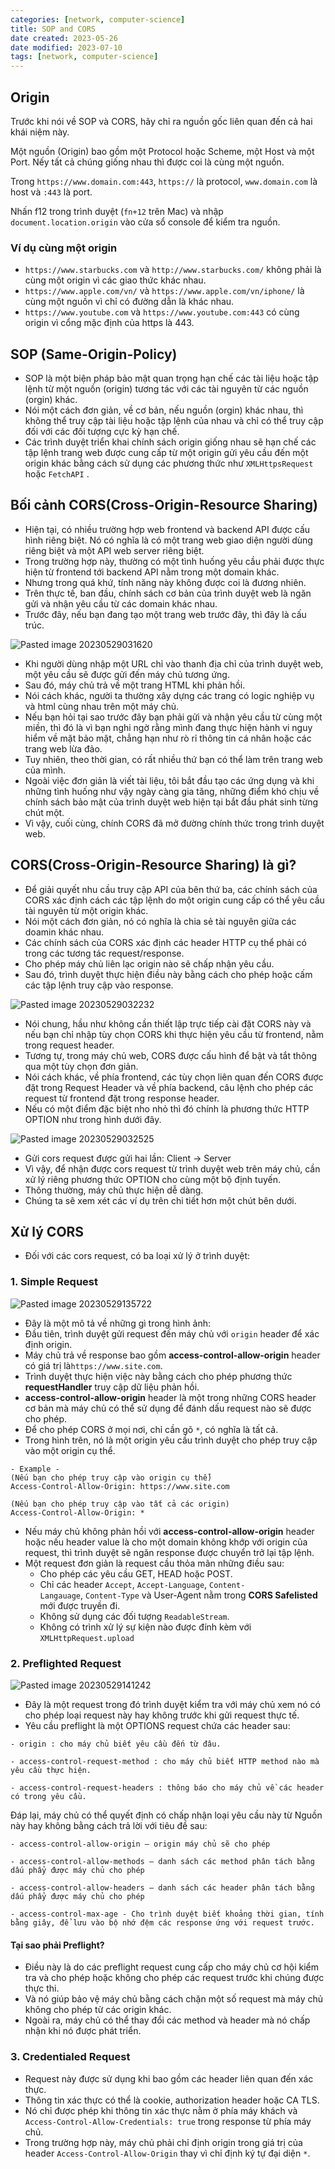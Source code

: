 ```yaml
---
categories: [network, computer-science]
title: SOP and CORS
date created: 2023-05-26
date modified: 2023-07-10
tags: [network, computer-science]
---
```


## Origin

Trước khi nói về SOP và CORS, hãy chỉ ra nguồn gốc liên quan đến cả hai khái niệm này.

Một nguồn (Origin) bao gồm một Protocol hoặc Scheme, một Host và một Port. Nếy tất cả chúng giống nhau thì được coi là cùng một nguồn.

Trong `https://www.domain.com:443`, `https://` là protocol, `www.domain.com` là host và `:443` là port.

Nhấn f12 trong trình duyệt (`fn+12` trên Mac) và nhập `document.location.origin` vào cửa sổ console để kiểm tra nguồn.

### Ví dụ cùng một origin

- `https://www.starbucks.com` và `http://www.starbucks.com/` không phải là cùng một origin vì các giao thức khác nhau.
- `https://www.apple.com/vn/` và `https://www.apple.com/vn/iphone/` là cùng một nguồn vì chỉ có đường dẫn là khác nhau.
- `https://www.youtube.com` và `https://www.youtube.com:443` có cùng origin vì cổng mặc định của https là 443.

## SOP (Same-Origin-Policy)  

- SOP là một biện pháp bảo mật quan trọng hạn chế các tài liệu hoặc tập lệnh từ một nguồn (origin) tương tác với các tài nguyên từ các nguồn (orgin) khác.
- Nói một cách đơn giản, về cơ bản, nếu nguồn (orgin) khác nhau, thì không thể truy cập tài liệu hoặc tập lệnh của nhau và chỉ có thể truy cập đối với các đối tượng cực kỳ hạn chế.
- Các trình duyệt triển khai chính sách origin giống nhau sẽ hạn chế các tập lệnh trang web được cung cấp từ một origin gửi yêu cầu đến một origin khác bằng cách sử dụng các phương thức như `XMLHttpsRequest` hoặc `FetchAPI` .

## Bối cảnh CORS(Cross-Origin-Resource Sharing)

- Hiện tại, có nhiều trường hợp web frontend và backend API được cấu hình riêng biệt. Nó có nghĩa là có một trang web giao diện người dùng riêng biệt và một API web server riêng biệt.
- Trong trường hợp này, thường có một tình huống yêu cầu phải được thực hiện từ frontend tới backend API nằm trong một domain khác.
- Nhưng trong quá khứ, tính năng này không được coi là đương nhiên.
- Trên thực tế, ban đầu, chính sách cơ bản của trình duyệt web là ngăn gửi và nhận yêu cầu từ các domain khác nhau.
- Trước đây, nếu bạn đang tạo một trang web trước đây, thì đây là cấu trúc.

![Pasted image 20230529031620](https://raw.githubusercontent.com/vanhung4499/images/master/snap/Pasted%20image%2020230529031620.png)

- Khi người dùng nhập một URL chỉ vào thanh địa chỉ của trình duyệt web, một yêu cầu sẽ được gửi đến máy chủ tương ứng.
- Sau đó, máy chủ trả về một trang HTML khi phản hồi.
- Nói cách khác, người ta thường xây dựng các trang có logic nghiệp vụ và html cùng nhau trên một máy chủ.
- Nếu bạn hỏi tại sao trước đây bạn phải gửi và nhận yêu cầu từ cùng một miền, thì đó là vì bạn nghi ngờ rằng mình đang thực hiện hành vi nguy hiểm về mặt bảo mật, chẳng hạn như rò rỉ thông tin cá nhân hoặc các trang web lừa đảo.
- Tuy nhiên, theo thời gian, có rất nhiều thứ bạn có thể làm trên trang web của mình.
- Ngoài việc đơn giản là viết tài liệu, tôi bắt đầu tạo các ứng dụng và khi những tình huống như vậy ngày càng gia tăng, những điểm khó chịu về chính sách bảo mật của trình duyệt web hiện tại bắt đầu phát sinh từng chút một.
- Vì vậy, cuối cùng, chính CORS đã mở đường chính thức trong trình duyệt web.

## CORS(Cross-Origin-Resource Sharing) là gì?

- Để giải quyết nhu cầu truy cập API của bên thứ ba, các chính sách của CORS xác định cách các tập lệnh do một origin cung cấp có thể yêu cầu tài nguyên từ một origin khác.
- Nói một cách đơn giản, nó có nghĩa là chia sẻ tài nguyên giữa các doamin khác nhau.  
- Các chính sách của CORS xác định các header HTTP cụ thể phải có trong các tương tác request/response.
- Cho phép máy chủ liên lạc origin nào sẽ chấp nhận yêu cầu.
- Sau đó, trình duyệt thực hiện điều này bằng cách cho phép hoặc cấm các tập lệnh truy cập vào response.

![Pasted image 20230529032232](https://raw.githubusercontent.com/vanhung4499/images/master/snap/Pasted%20image%2020230529032232.png)

- Nói chung, hầu như không cần thiết lập trực tiếp cài đặt CORS này và nếu bạn chỉ nhập tùy chọn CORS khi thực hiện yêu cầu từ frontend, nằm trong request header.
- Tương tự, trong máy chủ web, CORS được cấu hình để bật và tắt thông qua một tùy chọn đơn giản.
- Nói cách khác, về phía frontend, các tùy chọn liên quan đến CORS được đặt trong Request Header và về phía backend, câu lệnh cho phép các request từ frontend đặt trong response header.
- Nếu có một điểm đặc biệt nho nhỏ thì đó chính là phương thức HTTP OPTION như trong hình dưới đây.

![Pasted image 20230529032525](https://raw.githubusercontent.com/vanhung4499/images/master/snap/Pasted%20image%2020230529032525.png)

- Gửi cors request được gửi hai lần: Client -> Server
- Vì vậy, để nhận được cors request từ trình duyệt web trên máy chủ, cần xử lý riêng phương thức OPTION cho cùng một bộ định tuyến.
- Thông thường, máy chủ thực hiện dễ dàng.
- Chúng ta sẽ xem xét các ví dụ trên chi tiết hơn một chút bên dưới.

## Xử lý CORS

- Đối với các cors request, có ba loại xử lý ở trình duyệt:

### 1. Simple Request

![Pasted image 20230529135722](https://raw.githubusercontent.com/vanhung4499/images/master/snap/Pasted%20image%2020230529135722.png)

- Đây là một mô tả về những gì trong hình ảnh:  
- Đầu tiên, trình duyệt gửi request đến máy chủ với `origin` header để xác định origin.
- Máy chủ trả về response bao gồm **access-control-allow-origin** header có giá trị là`https://www.site.com`.  
- Trình duyệt thực hiện việc này bằng cách cho phép phương thức **requestHandler** truy cập dữ liệu phản hồi.
- **access-control-allow-origin** header là một trong những CORS header cơ bản mà máy chủ có thể sử dụng để đánh dấu request nào sẽ được cho phép.
- Để cho phép CORS ở mọi nơi, chỉ cần gõ `*`, có nghĩa là tất cả.
- Trong hình trên, nó là một origin yêu cầu trình duyệt cho phép truy cập vào một origin cụ thể.

```
- Example - 
(Nếu bạn cho phép truy cập vào origin cụ thể)
Access-Control-Allow-Origin: https://www.site.com

(Nếu bạn cho phép truy cập vào tất cả các origin)
Access-Control-Allow-Origin: *
```

- Nếu máy chủ không phản hồi với **access-control-allow-origin** header hoặc nếu header value là cho một domain không khớp với origin của request, thì trình duyệt sẽ ngăn response được chuyển trở lại tập lệnh.
- Một request đơn giản là request cầu thỏa mãn những điều sau:
	- Cho phép các yêu cầu GET, HEAD hoặc POST.
	- Chỉ các header `Accept`, `Accept-Language`, `Content-Langauage`, `Content-Type` và User-Agent nằm trong **CORS Safelisted** mới được truyền đi.
	- Không sử dụng các đối tượng `ReadableStream`.
	- Không có trình xử lý sự kiện nào được đính kèm với `XMLHttpRequest.upload`

### 2. Preflighted Request

![Pasted image 20230529141242](https://raw.githubusercontent.com/vanhung4499/images/master/snap/Pasted%20image%2020230529141242.png)

- Đây là một request trong đó trình duyệt kiểm tra với máy chủ xem nó có cho phép loại request này hay không trước khi gửi request thực tế.
- Yêu cầu preflight là một OPTIONS request chứa các header sau:

```
- origin : cho máy chủ biết yêu cầu đến từ đâu.
  
- access-control-request-method : cho máy chủ biết HTTP method nào mà yêu cầu thực hiện.
  
- access-control-request-headers : thông báo cho máy chủ về các header có trong yêu cầu.
```

Đáp lại, máy chủ có thể quyết định có chấp nhận loại yêu cầu này từ Nguồn này hay không bằng cách trả lời với tiêu đề sau:

```
- access-control-allow-origin – origin máy chủ sẽ cho phép
  
- access-control-allow-methods – danh sách các method phân tách bằng dấu phẩy được máy chủ cho phép
  
- access-control-allow-headers – danh sách các header phân tách bằng dấu phẩy được máy chủ cho phép

- access-control-max-age - Cho trình duyệt biết khoảng thời gian, tính bằng giây, để lưu vào bộ nhớ đệm các response ứng với request trước.
```

#### Tại sao phải Preflight?

- Điều này là do các preflight request cung cấp cho máy chủ cơ hội kiểm tra và cho phép hoặc không cho phép các request trước khi chúng được thực thi.
- Và nó giúp bảo vệ máy chủ bằng cách chặn một số request mà máy chủ không cho phép từ các origin khác.
- Ngoài ra, máy chủ có thể thay đổi các method và header mà nó chấp nhận khi nó được phát triển.

### 3. Credentialed Request

- Request này được sử dụng khi bao gồm các header liên quan đến xác thực.
- Thông tin xác thực có thể là cookie, authorization header hoặc CA TLS.
- Nó chỉ được phép khi thông tin xác thực nằm ở phía máy khách và `Access-Control-Allow-Credentials: true` trong response từ phía máy chủ.
- Trong trường hợp này, máy chủ phải chỉ định origin trong giá trị của header `Access-Control-Allow-Origin` thay vì chỉ định ký tự đại diện `*`.

